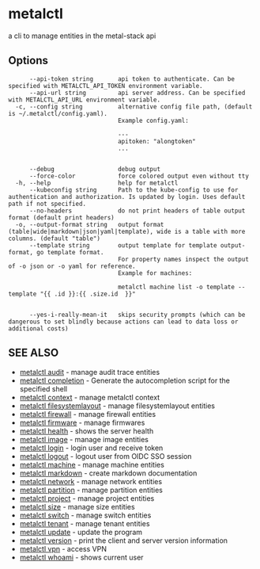 # metalctl

a cli to manage entities in the metal-stack api

## Options

```
      --api-token string       api token to authenticate. Can be specified with METALCTL_API_TOKEN environment variable.
      --api-url string         api server address. Can be specified with METALCTL_API_URL environment variable.
  -c, --config string          alternative config file path, (default is ~/.metalctl/config.yaml).
                               Example config.yaml:
                               
                               ---
                               apitoken: "alongtoken"
                               ...
                               
                               
      --debug                  debug output
      --force-color            force colored output even without tty
  -h, --help                   help for metalctl
      --kubeconfig string      Path to the kube-config to use for authentication and authorization. Is updated by login. Uses default path if not specified.
      --no-headers             do not print headers of table output format (default print headers)
  -o, --output-format string   output format (table|wide|markdown|json|yaml|template), wide is a table with more columns. (default "table")
      --template string        output template for template output-format, go template format.
                               For property names inspect the output of -o json or -o yaml for reference.
                               Example for machines:
                               
                               metalctl machine list -o template --template "{{ .id }}:{{ .size.id  }}"
                               
                               
      --yes-i-really-mean-it   skips security prompts (which can be dangerous to set blindly because actions can lead to data loss or additional costs)
```

## SEE ALSO

* [metalctl audit](metalctl_audit.md)	 - manage audit trace entities
* [metalctl completion](metalctl_completion.md)	 - Generate the autocompletion script for the specified shell
* [metalctl context](metalctl_context.md)	 - manage metalctl context
* [metalctl filesystemlayout](metalctl_filesystemlayout.md)	 - manage filesystemlayout entities
* [metalctl firewall](metalctl_firewall.md)	 - manage firewall entities
* [metalctl firmware](metalctl_firmware.md)	 - manage firmwares
* [metalctl health](metalctl_health.md)	 - shows the server health
* [metalctl image](metalctl_image.md)	 - manage image entities
* [metalctl login](metalctl_login.md)	 - login user and receive token
* [metalctl logout](metalctl_logout.md)	 - logout user from OIDC SSO session
* [metalctl machine](metalctl_machine.md)	 - manage machine entities
* [metalctl markdown](metalctl_markdown.md)	 - create markdown documentation
* [metalctl network](metalctl_network.md)	 - manage network entities
* [metalctl partition](metalctl_partition.md)	 - manage partition entities
* [metalctl project](metalctl_project.md)	 - manage project entities
* [metalctl size](metalctl_size.md)	 - manage size entities
* [metalctl switch](metalctl_switch.md)	 - manage switch entities
* [metalctl tenant](metalctl_tenant.md)	 - manage tenant entities
* [metalctl update](metalctl_update.md)	 - update the program
* [metalctl version](metalctl_version.md)	 - print the client and server version information
* [metalctl vpn](metalctl_vpn.md)	 - access VPN
* [metalctl whoami](metalctl_whoami.md)	 - shows current user

